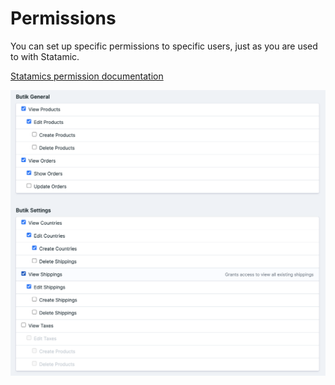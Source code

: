 # Permissions

You can set up specific permissions to specific users, just as you are used to with Statamic. 

[Statamics permission documentation](https://statamic.dev/users#permissions)

![More specific information are available on mousover](../.gitbook/assets/butik-permissions.png)

